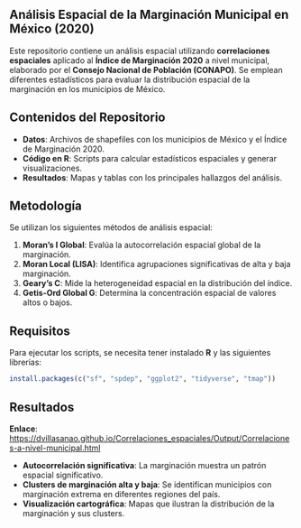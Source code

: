 
<!-- README.md is generated from README.Rmd. Please edit that file -->

## Análisis Espacial de la Marginación Municipal en México (2020)

Este repositorio contiene un análisis espacial utilizando
**correlaciones espaciales** aplicado al **Índice de Marginación 2020**
a nivel municipal, elaborado por el **Consejo Nacional de Población
(CONAPO)**. Se emplean diferentes estadísticos para evaluar la
distribución espacial de la marginación en los municipios de México.

## Contenidos del Repositorio

- **Datos**: Archivos de shapefiles con los municipios de México y el
  Índice de Marginación 2020.
- **Código en R**: Scripts para calcular estadísticos espaciales y
  generar visualizaciones.
- **Resultados**: Mapas y tablas con los principales hallazgos del
  análisis.

## Metodología

Se utilizan los siguientes métodos de análisis espacial:

1.  **Moran’s I Global**: Evalúa la autocorrelación espacial global de
    la marginación.
2.  **Moran Local (LISA)**: Identifica agrupaciones significativas de
    alta y baja marginación.
3.  **Geary’s C**: Mide la heterogeneidad espacial en la distribución
    del índice.
4.  **Getis-Ord Global G**: Determina la concentración espacial de
    valores altos o bajos.

## Requisitos

Para ejecutar los scripts, se necesita tener instalado **R** y las
siguientes librerías:

``` r
install.packages(c("sf", "spdep", "ggplot2", "tidyverse", "tmap"))
```

## Resultados

**Enlace**:
<https://dvillasanao.github.io/Correlaciones_espaciales/Output/Correlaciones-a-nivel-municipal.html>

- **Autocorrelación significativa**: La marginación muestra un patrón
  espacial significativo.
- **Clusters de marginación alta y baja**: Se identifican municipios con
  marginación extrema en diferentes regiones del país.
- **Visualización cartográfica**: Mapas que ilustran la distribución de
  la marginación y sus clusters.
